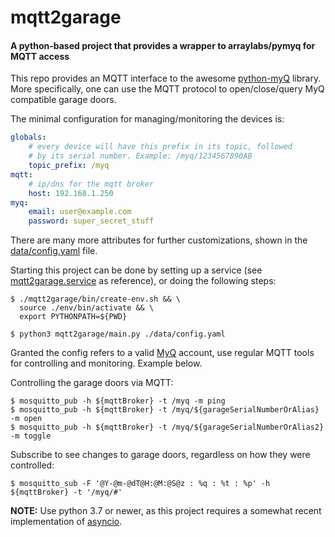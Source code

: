 # mqtt2garage
#### A python-based project that provides a wrapper to arraylabs/pymyq for MQTT access

This repo provides an MQTT interface to the awesome [python-myQ](https://github.com/arraylabs/pymyq) library.
More specifically, one can use the MQTT protocol to open/close/query MyQ compatible garage doors.

The minimal configuration for managing/monitoring the devices is:

```yaml
globals:
    # every device will have this prefix in its topic, followed
    # by its serial number. Example: /myq/1234567890AB
    topic_prefix: /myq
mqtt:
    # ip/dns for the mqtt broker
    host: 192.168.1.250
myq:
    email: user@example.com
    password: super_secret_stuff
```

There are many more attributes for further customizations, shown in the
[data/config.yaml](https://github.com/flavio-fernandes/mqtt2garage/blob/main/data/config.yaml) file.

Starting this project can be done by setting up a service (see 
[mqtt2garage.service](https://github.com/flavio-fernandes/mqtt2garage/blob/main/mqtt2garage/bin/mqtt2garage.service.example) as 
reference), or doing the following steps:
```shell script
$ ./mqtt2garage/bin/create-env.sh && \
  source ./env/bin/activate && \
  export PYTHONPATH=${PWD}

$ python3 mqtt2garage/main.py ./data/config.yaml
```

Granted the config refers to a valid [MyQ](https://www.myq.com/) account, use regular MQTT tools for
controlling and monitoring. Example below.

Controlling the garage doors via MQTT:
```shell script
$ mosquitto_pub -h ${mqttBroker} -t /myq -m ping
$ mosquitto_pub -h ${mqttBroker} -t /myq/${garageSerialNumberOrAlias} -m open
$ mosquitto_pub -h ${mqttBroker} -t /myq/${garageSerialNumberOrAlias2} -m toggle
```

Subscribe to see changes to garage doors, regardless on how they were controlled:
```shell script
$ mosquitto_sub -F '@Y-@m-@dT@H:@M:@S@z : %q : %t : %p' -h ${mqttBroker} -t '/myq/#'
```

**NOTE:** Use python 3.7 or newer, as this project requires a somewhat
recent implementation of [asyncio](https://realpython.com/async-io-python/).
